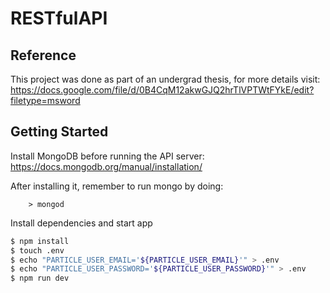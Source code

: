 # RESTfulAPI

## Reference
This project was done as part of an undergrad thesis, for more details visit: https://docs.google.com/file/d/0B4CqM12akwGJQ2hrTlVPTWtFYkE/edit?filetype=msword

## Getting Started

Install MongoDB before running the API server:
https://docs.mongodb.org/manual/installation/

After installing it, remember to run mongo by doing:
```
	> mongod
```

Install dependencies and start app
```sh
$ npm install
$ touch .env
$ echo "PARTICLE_USER_EMAIL='${PARTICLE_USER_EMAIL}'" > .env
$ echo "PARTICLE_USER_PASSWORD='${PARTICLE_USER_PASSWORD}'" > .env
$ npm run dev
```
